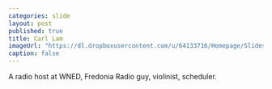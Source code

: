 ```yaml
---
categories: slide
layout: post
published: true
title: Carl Lam
imageUrl: "https://dl.dropboxusercontent.com/u/64133716/Homepage/Slides/carl_lam.jpg"
caption: false
---
```


A radio host at WNED, Fredonia Radio guy, violinist, scheduler.
